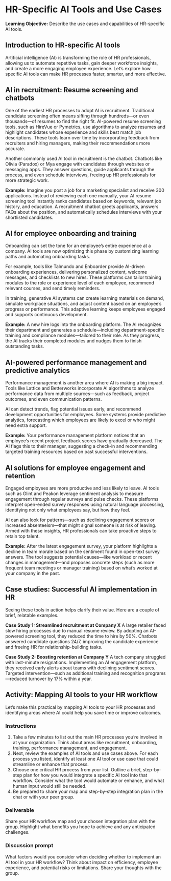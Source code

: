 # HR-Specific AI Tools and Use Cases

**Learning Objective:** Describe the use cases and capabilities of HR-specific AI tools.

## Introduction to HR-specific AI tools

Artificial intelligence (AI) is transforming the role of HR professionals, allowing us to automate repetitive tasks, gain deeper workforce insights, and create a more engaging employee experience. Let’s explore how specific AI tools can make HR processes faster, smarter, and more effective.

## AI in recruitment: Resume screening and chatbots

One of the earliest HR processes to adopt AI is recruitment. Traditional candidate screening often means sifting through hundreds—or even thousands—of resumes to find the right fit. AI-powered resume screening tools, such as HireVue or Pymetrics, use algorithms to analyze resumes and highlight candidates whose experience and skills best match job descriptions. These tools learn over time by incorporating feedback from recruiters and hiring managers, making their recommendations more accurate.

Another commonly used AI tool in recruitment is the chatbot. Chatbots like Olivia (Paradox) or Mya engage with candidates through websites or messaging apps. They answer questions, guide applicants through the process, and even schedule interviews, freeing up HR professionals for more strategic work.

**Example:**
Imagine you post a job for a marketing specialist and receive 300 applications. Instead of reviewing each one manually, your AI resume screening tool instantly ranks candidates based on keywords, relevant job history, and education. A recruitment chatbot greets applicants, answers FAQs about the position, and automatically schedules interviews with your shortlisted candidates.

## AI for employee onboarding and training

Onboarding can set the tone for an employee’s entire experience at a company. AI tools are now optimizing this phase by customizing learning paths and automating onboarding tasks.

For example, tools like Talmundo and Enboarder provide AI-driven onboarding experiences, delivering personalized content, welcome messages, and checklists to new hires. These platforms can tailor training modules to the role or experience level of each employee, recommend relevant courses, and send timely reminders.

In training, generative AI systems can create learning materials on demand, simulate workplace situations, and adjust content based on an employee’s progress or performance. This adaptive learning keeps employees engaged and supports continuous development.

**Example:**
A new hire logs into the onboarding platform. The AI recognizes their department and generates a schedule—including department-specific training and compliance modules—tailored to their role. As they progress, the AI tracks their completed modules and nudges them to finish outstanding tasks.

## AI-powered performance management and predictive analytics

Performance management is another area where AI is making a big impact. Tools like Lattice and Betterworks incorporate AI algorithms to analyze performance data from multiple sources—such as feedback, project outcomes, and even communication patterns.

AI can detect trends, flag potential issues early, and recommend development opportunities for employees. Some systems provide predictive analytics, forecasting which employees are likely to excel or who might need extra support.

**Example:**
Your performance management platform notices that an employee’s recent project feedback scores have gradually decreased. The AI flags this to their manager, suggesting a check-in and recommending targeted training resources based on past successful interventions.

## AI solutions for employee engagement and retention

Engaged employees are more productive and less likely to leave. AI tools such as Glint and Peakon leverage sentiment analysis to measure engagement through regular surveys and pulse checks. These platforms interpret open-ended survey responses using natural language processing, identifying not only what employees say, but how they feel.

AI can also look for patterns—such as declining engagement scores or increased absenteeism—that might signal someone is at risk of leaving. Armed with these insights, HR professionals can take proactive steps to retain top talent.

**Example:**
After the latest engagement survey, your platform highlights a decline in team morale based on the sentiment found in open-text survey answers. The tool suggests potential causes—like workload or recent changes in management—and proposes concrete steps (such as more frequent team meetings or manager training) based on what’s worked at your company in the past.

## Case studies: Successful AI implementation in HR

Seeing these tools in action helps clarify their value. Here are a couple of brief, relatable examples.

**Case Study 1: Streamlined recruitment at Company X**
A large retailer faced slow hiring processes due to manual resume review. By adopting an AI-powered screening tool, they reduced the time to hire by 50%. Chatbots answered candidate questions 24/7, improving the candidate experience and freeing HR for relationship-building tasks.

**Case Study 2: Boosting retention at Company Y**
A tech company struggled with last-minute resignations. Implementing an AI engagement platform, they received early alerts about teams with declining sentiment scores. Targeted intervention—such as additional training and recognition programs—reduced turnover by 17% within a year.

## Activity: Mapping AI tools to your HR workflow

Let’s make this practical by mapping AI tools to your HR processes and identifying areas where AI could help you save time or improve outcomes.

### Instructions

1. Take a few minutes to list out the main HR processes you’re involved in at your organization. Think about areas like recruitment, onboarding, training, performance management, and engagement.
2. Next, review the examples of AI tools and use cases above. For each process you listed, identify at least one AI tool or use case that could streamline or enhance that process.
3. Choose one critical HR process from your list. Outline a brief, step-by-step plan for how you would integrate a specific AI tool into that workflow. Consider what the tool would automate or enhance, and what human input would still be needed.
4. Be prepared to share your map and step-by-step integration plan in the chat or with your peer group.

### Deliverable

Share your HR workflow map and your chosen integration plan with the group. Highlight what benefits you hope to achieve and any anticipated challenges.

### Discussion prompt

What factors would you consider when deciding whether to implement an AI tool in your HR workflow? Think about impact on efficiency, employee experience, and potential risks or limitations. Share your thoughts with the group.